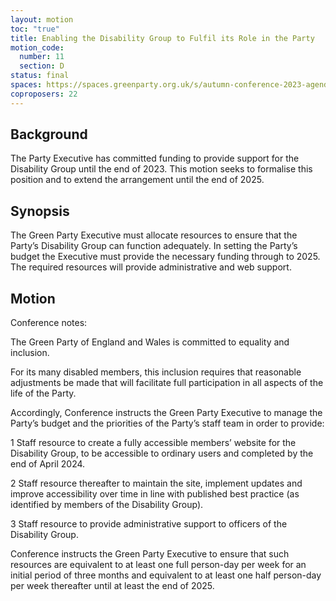 ```yaml
---
layout: motion
toc: "true"
title: Enabling the Disability Group to Fulfil its Role in the Party
motion_code:
  number: 11
  section: D
status: final
spaces: https://spaces.greenparty.org.uk/s/autumn-conference-2023-agenda-forum/post/post/view?id=11151
coproposers: 22
---
```

## Background

The Party Executive has committed funding to provide support for the Disability Group until the end of 2023. This motion seeks to formalise this position and to extend the arrangement until the end of 2025.

## Synopsis

The Green Party Executive must allocate resources to ensure that the Party’s Disability Group can function adequately. In setting the Party’s budget the Executive must provide the necessary funding through to 2025. The required resources will provide administrative and web support.

## Motion

Conference notes:

The Green Party of England and Wales is committed to equality and inclusion.

For its many disabled members, this inclusion requires that reasonable adjustments be made that will facilitate full participation in all aspects of the life of the Party.

Accordingly, Conference instructs the Green Party Executive to manage the Party’s budget and the priorities of the Party’s staff team in order to provide:

1 Staff resource to create a fully accessible members’ website for the Disability Group, to be accessible to ordinary users and completed by the end of April 2024.

2 Staff resource thereafter to maintain the site, implement updates and improve accessibility over time in line with published best practice (as identified by members of the Disability Group).

3 Staff resource to provide administrative support to officers of the Disability Group.

Conference instructs the Green Party Executive to ensure that such resources are equivalent to at least one full person-day per week for an initial period of three months and equivalent to at least one half person-day per week thereafter until at least the end of 2025.